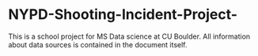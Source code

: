 # NYPD-Shooting-Incident-Project- 
This is a school project for MS Data science at CU Boulder. All information about data sources is contained in the document itself.
